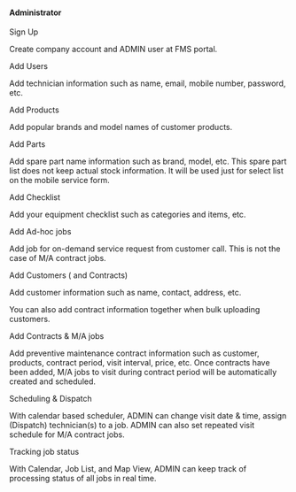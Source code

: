 #### Administrator

Sign Up

Create company account and ADMIN user at FMS portal.



Add Users

Add technician information such as name, email, mobile number, password, etc.



Add Products

Add popular brands and model names of customer products.



Add Parts

Add spare part name information such as brand, model, etc. This spare part list does not keep actual stock information. It will be used just for select list on the mobile service form.



Add Checklist

Add your equipment checklist such as categories and items, etc.



Add Ad-hoc jobs

Add job for on-demand service request from customer call. This is not the case of M/A contract jobs.



Add Customers \( and Contracts\)

Add customer information such as name, contact, address, etc.

You can also add contract information together when bulk uploading customers.



Add Contracts & M/A jobs

Add preventive maintenance contract information such as customer, products, contract period, visit interval, price, etc. Once contracts have been added, M/A jobs to visit during contract period will be automatically created and scheduled.



Scheduling & Dispatch

With calendar based scheduler, ADMIN can change visit date & time, assign \(Dispatch\) technician\(s\) to a job. ADMIN can also set repeated visit schedule for M/A contract jobs.



Tracking job status

With Calendar, Job List, and Map View, ADMIN can keep track of processing status of all jobs in real time.



